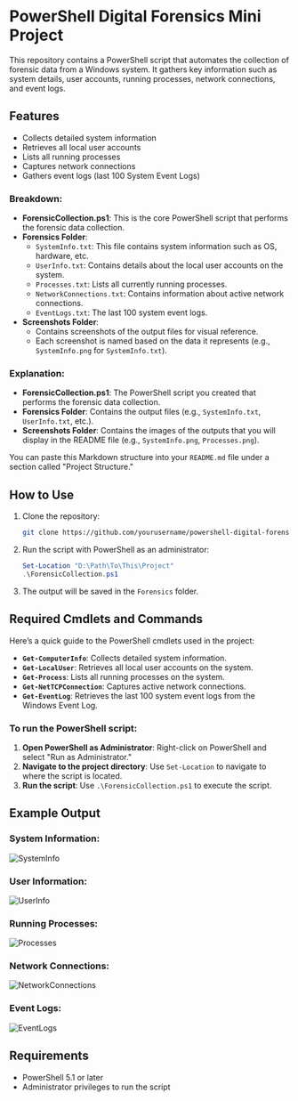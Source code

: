 # PowerShell Digital Forensics Mini Project

This repository contains a PowerShell script that automates the collection of forensic data from a Windows system. It gathers key information such as system details, user accounts, running processes, network connections, and event logs.

## Features
- Collects detailed system information
- Retrieves all local user accounts
- Lists all running processes
- Captures network connections
- Gathers event logs (last 100 System Event Logs)


### Breakdown:
- **ForensicCollection.ps1**: This is the core PowerShell script that performs the forensic data collection.
- **Forensics Folder**: 
  - `SystemInfo.txt`: This file contains system information such as OS, hardware, etc.
  - `UserInfo.txt`: Contains details about the local user accounts on the system.
  - `Processes.txt`: Lists all currently running processes.
  - `NetworkConnections.txt`: Contains information about active network connections.
  - `EventLogs.txt`: The last 100 system event logs.
- **Screenshots Folder**: 
  - Contains screenshots of the output files for visual reference.
  - Each screenshot is named based on the data it represents (e.g., `SystemInfo.png` for `SystemInfo.txt`).


### Explanation:

- **ForensicCollection.ps1**: The PowerShell script you created that performs the forensic data collection.
- **Forensics Folder**: Contains the output files (e.g., `SystemInfo.txt`, `UserInfo.txt`, etc.).
- **Screenshots Folder**: Contains the images of the outputs that you will display in the README file (e.g., `SystemInfo.png`, `Processes.png`).

You can paste this Markdown structure into your `README.md` file under a section called "Project Structure."

## How to Use

1. Clone the repository:
    ```bash
    git clone https://github.com/yourusername/powershell-digital-forensics-mini-project.git
    ```

2. Run the script with PowerShell as an administrator:
    ```powershell
    Set-Location "D:\Path\To\This\Project"
    .\ForensicCollection.ps1
    ```

3. The output will be saved in the `Forensics` folder.

## Required Cmdlets and Commands

Here’s a quick guide to the PowerShell cmdlets used in the project:

- **`Get-ComputerInfo`**: Collects detailed system information.
- **`Get-LocalUser`**: Retrieves all local user accounts on the system.
- **`Get-Process`**: Lists all running processes on the system.
- **`Get-NetTCPConnection`**: Captures active network connections.
- **`Get-EventLog`**: Retrieves the last 100 system event logs from the Windows Event Log.

### To run the PowerShell script:

1. **Open PowerShell as Administrator**: Right-click on PowerShell and select "Run as Administrator."
2. **Navigate to the project directory**: Use `Set-Location` to navigate to where the script is located.
3. **Run the script**: Use `.\ForensicCollection.ps1` to execute the script.

## Example Output

### System Information:
![SystemInfo](https://github.com/user-attachments/assets/026ceb1c-0975-4be9-af2d-ccf41c1479d6)

### User Information:
![UserInfo](https://github.com/user-attachments/assets/2497d56c-3155-469d-927a-003aa6bd7bf3)


### Running Processes:
![Processes](https://github.com/user-attachments/assets/b91dca02-5a78-4c0a-a79a-b484d04402be)


### Network Connections:
![NetworkConnections](https://github.com/user-attachments/assets/3ed66272-a53b-4f50-b682-a0efe17c8560)


### Event Logs:
![EventLogs](https://github.com/user-attachments/assets/19a40dc4-cb99-400d-bdfb-41f3c407727b)


## Requirements
- PowerShell 5.1 or later
- Administrator privileges to run the script

